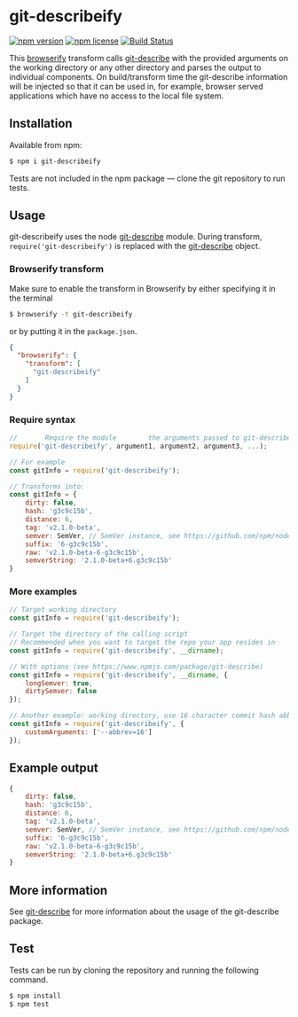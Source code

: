 # git-describeify

[![npm version](https://img.shields.io/npm/v/git-describeify.svg)](https://www.npmjs.com/package/git-describeify)
[![npm license](https://img.shields.io/npm/l/git-describeify.svg)](https://www.npmjs.com/package/git-describeify)
[![Build Status](https://travis-ci.org/idelsink/git-describeify.svg?branch=master)](https://travis-ci.org/idelsink/git-describeify)

This [browserify](https://www.npmjs.com/package/browserify) transform calls
[git-describe](https://www.npmjs.com/package/git-describe)
with the provided arguments on the working directory or any other directory and
parses the output to individual components. On build/transform time the
git-describe information will be injected so that it can be used in, for example,
browser served applications which have no access to the local file system.

## Installation

Available from npm:
```sh
$ npm i git-describeify
```

Tests are not included in the npm package —
clone the git repository to run tests.

## Usage

git-describeify uses the node [git-describe](https://www.npmjs.com/package/git-describe) module.
During transform, `require('git-describeify')` is replaced with the
[git-describe](https://www.npmjs.com/package/git-describe#example-output) object.  

### Browserify transform
Make sure to enable the transform in Browserify by either specifying it in the
terminal

```sh
$ browserify -t git-describeify
```

or by putting it in the `package.json`.

```json
{
  "browserify": {
    "transform": [
      "git-describeify"
    ]
  }
}
```

### Require syntax
```js
//       Require the module        the arguments passed to git-describe
require('git-describeify', argument1, argument2, argument3, ...);

// For example
const gitInfo = require('git-describeify');

// Transforms into:
const gitInfo = {
    dirty: false,
    hash: 'g3c9c15b',
    distance: 6,
    tag: 'v2.1.0-beta',
    semver: SemVer, // SemVer instance, see https://github.com/npm/node-semver
    suffix: '6-g3c9c15b',
    raw: 'v2.1.0-beta-6-g3c9c15b',
    semverString: '2.1.0-beta+6.g3c9c15b'
}
```

### More examples

```js
// Target working directory
const gitInfo = require('git-describeify');

// Target the directory of the calling script
// Recommended when you want to target the repo your app resides in
const gitInfo = require('git-describeify', __dirname);

// With options (see https://www.npmjs.com/package/git-describe)
const gitInfo = require('git-describeify', __dirname, {
    longSemver: true,
    dirtySemver: false
});

// Another example: working directory, use 16 character commit hash abbreviation
const gitInfo = require('git-describeify', {
    customArguments: ['--abbrev=16']
});

```

## Example output

```javascript
{
    dirty: false,
    hash: 'g3c9c15b',
    distance: 6,
    tag: 'v2.1.0-beta',
    semver: SemVer, // SemVer instance, see https://github.com/npm/node-semver
    suffix: '6-g3c9c15b',
    raw: 'v2.1.0-beta-6-g3c9c15b',
    semverString: '2.1.0-beta+6.g3c9c15b'
}
```

## More information

See [git-describe](https://www.npmjs.com/package/git-describe) for more information about the usage of the git-describe package.

## Test

Tests can be run by cloning the repository and running the following command.

```sh
$ npm install
$ npm test
```

[1]: https://git-scm.com/docs/git-describe
[2]: http://semver.org/
